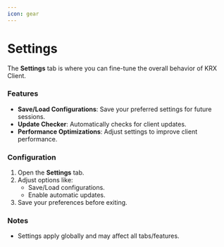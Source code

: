 ```yaml
---
icon: gear
---
```


# Settings

The **Settings** tab is where you can fine-tune the overall behavior of KRX Client.

### Features
- **Save/Load Configurations**: Save your preferred settings for future sessions.
- **Update Checker**: Automatically checks for client updates.
- **Performance Optimizations**: Adjust settings to improve client performance.

### Configuration
1. Open the **Settings** tab.
2. Adjust options like:
   - Save/Load configurations.
   - Enable automatic updates.
3. Save your preferences before exiting.

### Notes
- Settings apply globally and may affect all tabs/features.
